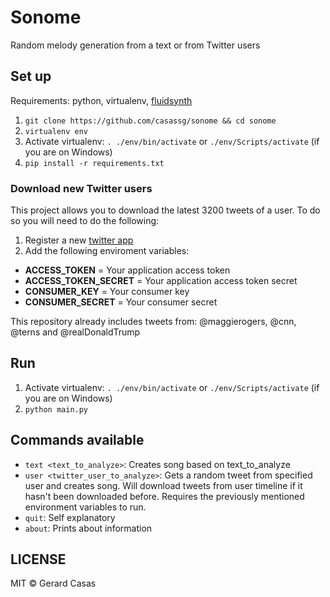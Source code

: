 # Sonome
Random melody generation from a text or from Twitter users

## Set up
Requirements: python, virtualenv, [fluidsynth](http://www.fluidsynth.org/)

1. `git clone https://github.com/casassg/sonome && cd sonome`
2. `virtualenv env`
3. Activate virtualenv: `. ./env/bin/activate` or `./env/Scripts/activate` (if you are on Windows)
4. `pip install -r requirements.txt`

### Download new Twitter users
This project allows you to download the latest 3200 tweets of a user. To do so you will need to do the following:
1. Register a new [twitter app](https://apps.twitter.com/)
2. Add the following enviroment variables:

- **ACCESS_TOKEN** = Your application access token
- **ACCESS_TOKEN_SECRET** = Your application access token secret
- **CONSUMER_KEY** = Your consumer key
- **CONSUMER_SECRET** = Your consumer secret

This repository already includes tweets from: @maggierogers, @cnn, @terns and @realDonaldTrump

## Run

1. Activate virtualenv: `. ./env/bin/activate` or `./env/Scripts/activate` (if you are on Windows)
2. `python main.py`

## Commands available

- `text <text_to_analyze>`: Creates song based on text_to_analyze
- `user <twitter_user_to_analyze>`: Gets a random tweet from specified user and creates song. Will download tweets from user timeline if it hasn't been downloaded before. Requires the previously mentioned environment variables to run.
- `quit`: Self explanatory
- `about`: Prints about information


## LICENSE

MIT © Gerard Casas
